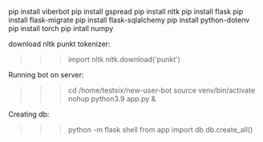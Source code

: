 pip install viberbot
pip install gspread
pip install nltk
pip install flask
pip install flask-migrate
pip install flask-sqlalchemy
pip install python-dotenv
pip install torch
pip intall numpy

download nltk punkt tokenizer:
>>> import nltk
>>> nltk.download('punkt')


Running bot on server:
>>> cd /home/testsix/new-user-bot
>>> source venv/bin/activate
>>> nohup python3.9 app.py &


Creating db:
>>> python -m flask shell
>>> from app import db
>>> db.create_all()

